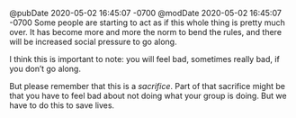 @pubDate 2020-05-02 16:45:07 -0700
@modDate 2020-05-02 16:45:07 -0700
Some people are starting to act as if this whole thing is pretty much over. It has become more and more the norm to bend the rules, and there will be increased social pressure to go along.

I think this is important to note: you will feel bad, sometimes really bad, if you don’t go along.

But please remember that this is a *sacrifice*. Part of that sacrifice might be that you have to feel bad about not doing what your group is doing. But we have to do this to save lives.
